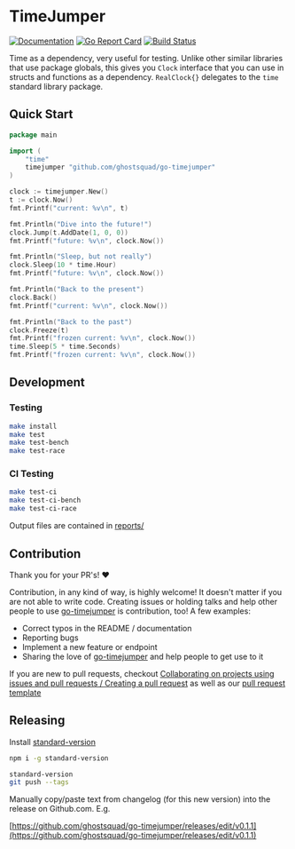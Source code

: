 # TimeJumper

[![Documentation](https://godoc.org/github.com/ghostsquad/go-timejumper?status.svg)](http://godoc.org/github.com/ghostsquad/go-timejumper) [![Go Report Card](https://goreportcard.com/badge/github.com/ghostsquad/go-timejumper)](https://goreportcard.com/report/github.com/ghostsquad/go-timejumper) [![Build Status](https://travis-ci.org/ghostsquad/go-timejumper.svg?branch=master)](https://travis-ci.org/ghostsquad/go-timejumper)

Time as a dependency, very useful for testing. Unlike other similar libraries that use package globals, this gives you `Clock` interface that you can use in structs and functions as a dependency. `RealClock{}` delegates to the `time` standard library package.

## Quick Start

```go
package main

import (
    "time"
    timejumper "github.com/ghostsquad/go-timejumper"
)

clock := timejumper.New()
t := clock.Now()
fmt.Printf("current: %v\n", t)

fmt.Println("Dive into the future!")
clock.Jump(t.AddDate(1, 0, 0))
fmt.Printf("future: %v\n", clock.Now())

fmt.Println("Sleep, but not really")
clock.Sleep(10 * time.Hour)
fmt.Printf("future: %v\n", clock.Now())

fmt.Println("Back to the present")
clock.Back()
fmt.Printf("current: %v\n", clock.Now())

fmt.Println("Back to the past")
clock.Freeze(t)
fmt.Printf("frozen current: %v\n", clock.Now())
time.Sleep(5 * time.Seconds)
fmt.Printf("frozen current: %v\n", clock.Now())
```

## Development

### Testing

```bash
make install
make test
make test-bench
make test-race
```

### CI Testing

```bash
make test-ci
make test-ci-bench
make test-ci-race
```

Output files are contained in [reports/](reports/)

## Contribution

Thank you for your PR's! ❤️

Contribution, in any kind of way, is highly welcome!
It doesn't matter if you are not able to write code.
Creating issues or holding talks and help other people to use [go-timejumper](https://github.com/ghostsquad/go-timejumper) is contribution, too!
A few examples:

* Correct typos in the README / documentation
* Reporting bugs
* Implement a new feature or endpoint
* Sharing the love of [go-timejumper](https://github.com/ghostsquad/go-timejumper) and help people to get use to it

If you are new to pull requests, checkout [Collaborating on projects using issues and pull requests / Creating a pull request](https://help.github.com/articles/creating-a-pull-request/) as well as our [pull request template](PULL_REQUEST_TEMPLATE.md)

## Releasing

Install [standard-version](https://github.com/conventional-changelog/standard-version)
```bash
npm i -g standard-version
```

```bash
standard-version
git push --tags
```

Manually copy/paste text from changelog (for this new version) into the release on Github.com. E.g.

[https://github.com/ghostsquad/go-timejumper/releases/edit/v0.1.1](https://github.com/ghostsquad/go-timejumper/releases/edit/v0.1.1)
